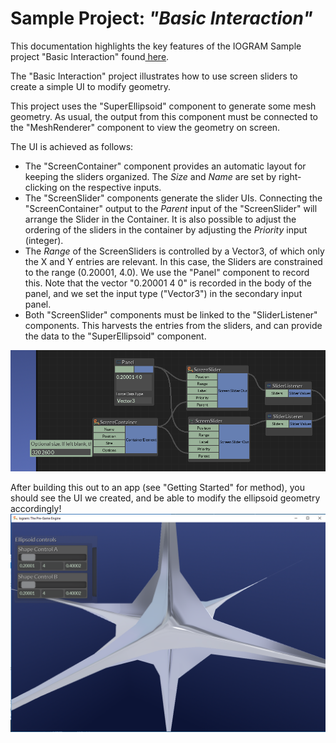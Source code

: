 # Sample Project: _"Basic Interaction"_

This documentation highlights the key features of the IOGRAM Sample project "Basic Interaction" found[ here](https://github.com/MeshGeometry/IogramSamples).

The "Basic Interaction" project illustrates how to use screen sliders to create a simple UI to modify geometry.

This project uses the "SuperEllipsoid" component to generate some mesh geometry. As usual, the output from this component must be connected to the "MeshRenderer" component to view the geometry on screen.

The UI is achieved as follows:

* The "ScreenContainer" component provides an automatic layout for keeping the sliders organized. The _Size_ and _Name_ are set by right-clicking on the respective inputs. 
* The "ScreenSlider" components generate the slider UIs. Connecting the "ScreenContainer" output to the _Parent_ input of the "ScreenSlider" will arrange the Slider in the Container. It is also possible to adjust the ordering of the sliders in the container by adjusting the _Priority_ input \(integer\). 
* The _Range_ of the ScreenSliders is controlled by a Vector3, of which only the X and Y entries are relevant. In this case, the Sliders are constrained to the range \(0.20001, 4.0\). We use the "Panel" component to record this. Note that the vector "0.20001 4 0" is recorded in the body of the panel, and we set the input type \("Vector3"\) in the secondary input panel. 
* Both "ScreenSlider" components must be linked to the "SliderListener" components. This harvests the entries from the sliders, and can provide the data to the "SuperEllipsoid" component.

![](/assets/Interaction.PNG)

After building this out to an app \(see "Getting Started" for method\), you should see the UI we created, and be able to modify the ellipsoid geometry accordingly! ![](/assets/app.PNG)